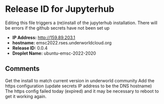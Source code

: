 # Release ID for Jupyterhub

Editing this file triggers a (re)install of the jupyterhub installation.
There will be errors if the github secrets have not been set up 

 - **IP Address:** http://159.89.203.1
 - **hostname:** emsc2022.rses.underworldcloud.org
 - **Release ID:** 0.0.4
 - **Droplet Name:** ubuntu-emsc-2022-2020
 
 ## Comments
   
Get the install to match current version in underworld community 
Add the https configuration (update secrets IP address to be the DNS hostname)
The https config failed today (expired) and it may be necessary to reboot to get it working again.
